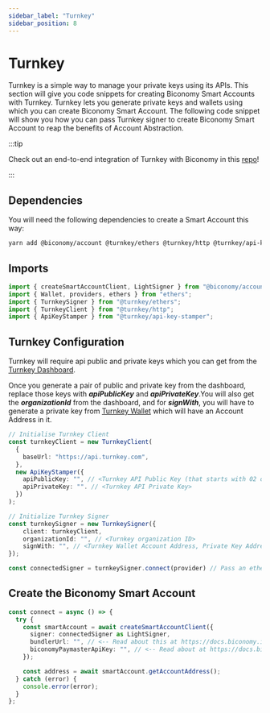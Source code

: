 ```yaml
---
sidebar_label: "Turnkey"
sidebar_position: 8
---
```


# Turnkey

Turnkey is a simple way to manage your private keys using its APIs. This section will give you code snippets for creating Biconomy Smart Accounts with Turnkey. Turnkey lets you generate private keys and wallets using which you can create Biconomy Smart Account. The following code snippet will show you how you can pass Turnkey signer to create Biconomy Smart Account to reap the benefits of Account Abstraction.

:::tip

Check out an end-to-end integration of Turnkey with Biconomy in this [repo](https://github.com/bcnmy/biconomy_turnkey_example)!

:::

## Dependencies

You will need the following dependencies to create a Smart Account this way:

```bash
yarn add @biconomy/account @turnkey/ethers @turnkey/http @turnkey/api-key-stamper ethers@5.7.2
```

## Imports

```typescript
import { createSmartAccountClient, LightSigner } from "@biconomy/account";
import { Wallet, providers, ethers } from "ethers";
import { TurnkeySigner } from "@turnkey/ethers";
import { TurnkeyClient } from "@turnkey/http";
import { ApiKeyStamper } from "@turnkey/api-key-stamper";
```

## Turnkey Configuration

Turnkey will require api public and private keys which you can get from the [Turnkey Dashboard](https://app.turnkey.com/dashboard/auth/initial).

Once you generate a pair of public and private key from the dashboard, replace those keys with **_*apiPublicKey*_** and **_*apiPrivateKey*_**.You will also get the **_*organizationId*_** from the dashboard, and for **_*signWith*_**, you will have to generate a private key from [Turnkey Wallet](https://app.turnkey.com/dashboard/wallets) which will have an Account Address in it.

```typescript
// Initialise Turnkey Client
const turnkeyClient = new TurnkeyClient(
  {
    baseUrl: "https://api.turnkey.com",
  },
  new ApiKeyStamper({
    apiPublicKey: "", // <Turnkey API Public Key (that starts with 02 or 03)>
    apiPrivateKey: "". // <Turnkey API Private Key>
  })
);

// Initialize Turnkey Signer
const turnkeySigner = new TurnkeySigner({
    client: turnkeyClient,
    organizationId: "", // <Turnkey organization ID>
    signWith: "", // <Turnkey Wallet Account Address, Private Key Address, or Private Key ID>
});

const connectedSigner = turnkeySigner.connect(provider) // Pass an ethers Provider
```

## Create the Biconomy Smart Account

```typescript
const connect = async () => {
  try {
    const smartAccount = await createSmartAccountClient({
      signer: connectedSigner as LightSigner,
      bundlerUrl: "", // <-- Read about this at https://docs.biconomy.io/dashboard#bundler-url
      biconomyPaymasterApiKey: "", // <-- Read about at https://docs.biconomy.io/dashboard/paymaster
    });

    const address = await smartAccount.getAccountAddress();
  } catch (error) {
    console.error(error);
  }
};
```

